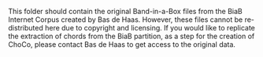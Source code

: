 This folder should contain the original Band-in-a-Box files from the BiaB Internet Corpus created by Bas de Haas. However, these files cannot be re-distributed here due to copyright and licensing. If you would like to replicate the extraction of chords from the BiaB partition, as a step for the creation of ChoCo, please contact Bas de Haas to get access to the original data.
